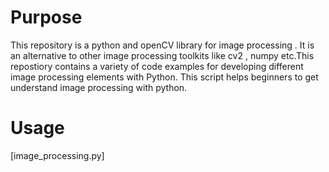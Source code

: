 # Purpose


This repository is a python and openCV library for image processing . It is an alternative to other image processing toolkits like cv2 , numpy etc.This repostiory contains a variety of code examples for developing different image processing elements with Python.
This script helps beginners to get understand image processing with python.



# Usage



 [image_processing.py]
